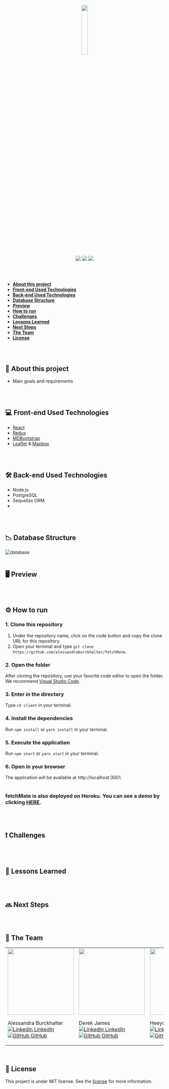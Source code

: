 <p align="center">
<img width="20%" src="https://user-images.githubusercontent.com/68092946/101716888-367d6a80-3a6c-11eb-9b80-768c9f2dbe4b.jpg"></p>

<p align="center">
<img src="https://img.shields.io/github/issues/alessandraburckhalter/fetchMate?color=%23158467"> <img src="https://img.shields.io/github/forks/alessandraburckhalter/fetchMate?color=%23158467"> <img src="https://img.shields.io/github/stars/alessandraburckhalter/fetchMate?color=%23158467"></p>


<br>
<br>

- [**About this project**](#about-this-repository)
- [**Front-end Used Technologies**](#front-end-used-technologies)
- [**Back-end Used Technologies**](#back-end-used-technologies)
- [**Database Structure**](#database-structure)
- [**Preview**](#preview)
- [**How to run**](#how-to-run )
- [**Challenges**](#challenges)
- [**Lessons Learned**](#lessons-learned)
- [**Next Steps**](#next-steps)
- [**The Team**](#the-team)
- [**License**](#license)
<br>
<br>
  
## :book: **About this project**
* Main goals and requirements 
<br>
<br>

## :computer: **Front-end Used Technologies**
* [React](https://reactjs.org/)
* [Redux](https://redux.js.org/)
* [MDBootstrap](https://mdbootstrap.com/)
* [Leaflet](https://leafletjs.com/) & [Mapbox](https://docs.mapbox.com/)
<br>
<br>

## :hammer_and_wrench: **Back-end Used Technologies**
* Node.js
* PostgreSQL
* Sequelize ORM
* 
<br>
<br>

## :chart_with_downwards_trend: **Database Structure**
![database](https://user-images.githubusercontent.com/68092946/101784136-1cbe4080-3ac9-11eb-8985-176a27d30b44.png)
<br>
<br>

## 🖥 Preview
<br>
<br>

## ⚙ How to run
### 1. Clone this repository
1. Under the repository name, click on the code button and copy the clone URL for this repository.
2. Open your terminal and type ```git clone https://github.com/alessandraburckhalter/fetchMate```.
### 2. Open the folder
After cloning the repository, use your favorite code editor to open the folder. We recommend [Visual Studio Code](https://code.visualstudio.com/).
### 3. Enter in the directory
Type ```cd client``` in your terminal.
### 4. Install the dependencies
Run ```npm install``` or ```yarn install``` in your terminal.
### 5. Execute the application
Run ```npm start``` or ```yarn start``` in your terminal.
### 6. Open in your browser
The application will be available at http://localhost:3001.
<br>
<br>
### fetchMate is also deployed on Heroku. You can see a demo by clicking [HERE](https://).
<br>
<br>

## :heavy_exclamation_mark: Challenges
<br>
<br>

## :green_book: **Lessons Learned**
<br>
<br>

## :soon: Next Steps
<br>
<br>

## :busts_in_silhouette: The Team

<table>
  <tr>
 <td <a href="https://github.com/alessandraburckhalter">
  <img width="210" src="https://avatars2.githubusercontent.com/u/68092946?s=460&u=d7183c6fbffcaf53cc3d21b6eac86ef0cddb34e8&v=4">
</a>

Alessandra Burckhalter<br>
[![Linkedin](https://i.stack.imgur.com/gVE0j.png) LinkedIn](https://www.linkedin.com/in/alessandra-burckhalter/)
&nbsp;
[![GitHub](https://i.stack.imgur.com/tskMh.png) GitHub](https://github.com/alessandraburckhalter)</td>


 <td <a href="hhttps://github.com/Derekjames93">
  <img width="210" src="https://avatars0.githubusercontent.com/u/69772944?s=460&v=4">
</a>

Derek James <br>
[![Linkedin](https://i.stack.imgur.com/gVE0j.png) LinkedIn](https://www.linkedin.com/in/derek-james-40287610b/)
&nbsp;
[![GitHub](https://i.stack.imgur.com/tskMh.png) GitHub](https://github.com/Derekjames93)</td>

 <td <a href="https://github.com/young8179">
  <img width="210" src="https://avatars2.githubusercontent.com/u/69357145?s=460&v=4">
</a>

Heeyoung Song <br>
[![Linkedin](https://i.stack.imgur.com/gVE0j.png) LinkedIn](https://www.linkedin.com/in/song8179/)
&nbsp;
[![GitHub](https://i.stack.imgur.com/tskMh.png) GitHub](https://github.com/young8179)</td>

<td <a href="https://github.com/plooney81">
  <img width="210" src="https://avatars3.githubusercontent.com/u/68925181?s=460&u=fad39e3438d0a53a7b553cd3419e3810bd17b646&v=4">
</a>

Pete Looney <br>
[![Linkedin](https://i.stack.imgur.com/gVE0j.png) LinkedIn](https://www.linkedin.com/in/peter-looney-27b732166/)
&nbsp;
[![GitHub](https://i.stack.imgur.com/tskMh.png) GitHub](https://github.com/plooney81)</td>

<td <a href="https://github.com/JC-2020">
  <img width="210" src="https://avatars3.githubusercontent.com/u/69688240?s=400&v=4">
</a>

Jacky Cheung <br>
[![Linkedin](https://i.stack.imgur.com/gVE0j.png) LinkedIn](https://www.linkedin.com/in/jacky-cheung-a69768195/)
&nbsp;
[![GitHub](https://i.stack.imgur.com/tskMh.png) GitHub](https://github.com/JC-2020)</td>


  </tr>
</table>


<br>

## :page_with_curl: License
This project is under MIT license. See the [license](https://opensource.org/licenses/MIT) for more information.
<br /> 
<br /> 


